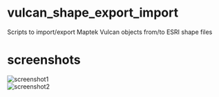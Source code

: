 # vulcan_shape_export_import
Scripts to import/export Maptek Vulcan objects from/to ESRI shape files

# screenshots
![screenshot1](https://github.com/pemn/vulcan_shape_export_import/blob/master/assets/screenshot1.png)  
![screenshot2](https://github.com/pemn/vulcan_shape_export_import/blob/master/assets/screenshot2.png)
